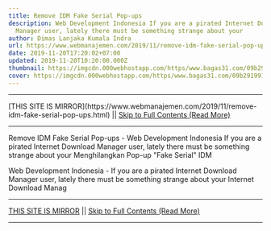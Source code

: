 ```yaml
---
title: Remove IDM Fake Serial Pop-ups
description: Web Development Indonesia If you are a pirated Internet Download
  Manager user, lately there must be something strange about your
author: Dimas Lanjaka Kumala Indra
url: https://www.webmanajemen.com/2019/11/remove-idm-fake-serial-pop-ups.html
date: 2019-11-20T17:20:02+07:00
updated: 2019-11-20T10:20:00.000Z
thumbnail: https://imgcdn.000webhostapp.com/https/www.bagas31.com/09b291991e3c6af733a56a80694b83bc.png
cover: https://imgcdn.000webhostapp.com/https/www.bagas31.com/09b291991e3c6af733a56a80694b83bc.png
---
```


<hr/> [THIS SITE IS MIRROR](https://www.webmanajemen.com/2019/11/remove-idm-fake-serial-pop-ups.html) || <a href="https://www.webmanajemen.com/2019/11/remove-idm-fake-serial-pop-ups.html" rel="follow" class="button" id="read-more">Skip to Full Contents (Read More)</a> <hr/> Remove IDM Fake Serial Pop-ups - Web Development Indonesia If you are a pirated Internet Download Manager user, lately there must be something strange about your Menghilangkan Pop-up "Fake Serial" IDM




   Web Development Indonesia - If you are a pirated Internet Download Manager user, lately there must be something strange about your Internet Download Manag <hr/> [THIS SITE IS MIRROR](https://www.webmanajemen.com/2019/11/remove-idm-fake-serial-pop-ups.html) || <a href="https://www.webmanajemen.com/2019/11/remove-idm-fake-serial-pop-ups.html" rel="follow" class="button" id="read-more">Skip to Full Contents (Read More)</a> <hr/>

<script>
    if (location.host.includes('dimaslanjaka12')) {
      location.replace('https://www.webmanajemen.com/2019/11/remove-idm-fake-serial-pop-ups.html');
    }
  </script>